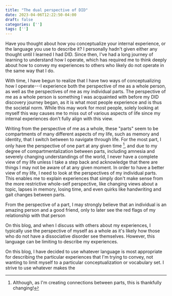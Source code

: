 ```yaml
---
title: "The dual perspective of DID"
date: 2023-04-06T12:22:50-04:00
draft: false
categories: ['']
tags: ['']
---
```


Have you thought about how you conceptualize your internal experience, or the language you use to describe it? I personally hadn't given either any thought until I learned I had DID. Since then, I've had a long journey of learning to understand how I operate, which has required me to think deeply about how to convey my experiences to others who likely do not operate in the same way that I do.

With time, I have begun to realize that I have two ways of conceptualizing how I operate---I experience both the perspective of me as a whole person, as well as the perspectives of me as my individual parts. The perspective of me as a whole person is something I was acquainted with before my DID discovery journey began, as it is what most people experience and is thus the societal norm. While this may work for most people, solely looking at myself this way causes me to miss out of various aspects of life since my internal experiences don't fully align with this view.

Writing from the perspective of me as a whole, these "parts" seem to be compartments of many different aspects of my life, such as memory and  identity, that I switch between to navigate through life. 
For the most part, I only have the perspective of one part at any given time [^2], and due to my degree of compartmentalization between parts, including amnesia and severely changing understandings of the world, I never have a complete view of my life unless I take a step back and acknowledge that there are things I may not be aware of at any given moment.
In order to have a better view of my life, I need to look at the perspectives of my individual parts. This enables me to explain experiences that simply don't make sense from the more restrictive whole-self perspective, like changing views about a topic, lapses in memory, losing time, and even quirks like handwriting and gait changes between parts. 

From the perspective of a part, I may strongly believe that an individual is an amazing person and a good friend, only to later see the red flags of my relationship with that person 


[^2]: Although, as I'm creating connections between parts, this is thankfully changing!

On this blog, and when I discuss with others about my experiences, I typically use the perspective of myself as a whole as it's likely how those who do not have a dissociative disorder see themselves. However, this language can be limiting to describe my experiences. 

On this blog, I have decided to use whatever language is most appropriate for describing the particular experiences that I'm trying to convey, not wanting to limit myself to a particular conceptualization or vocabulary set. I strive to use whatever makes the 

<!--
Or how you perceive the world around you

Have you thought about the language you use to describe your internal experience? I personally hadn't given it much thought until I learned I had DID. 
How one chooses to conceptualize their experiences is deeply personal, both for those with and without a dissociative disorder.

so my perspective as a whole person is influenced by which compartment I am currently in.
 since I only have the perspective of the part I currently am
-->
